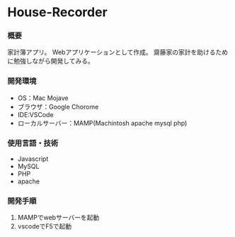 # House-Recorder

### 概要

家計簿アプリ。
Webアプリケーションとして作成。
齋藤家の家計を助けるために勉強しながら開発してみる。

### 開発環境
- OS：Mac Mojave
- ブラウザ：Google Chorome
- IDE:VSCode
- ローカルサーバー：MAMP(Machintosh apache mysql php)

### 使用言語・技術
- Javascript
- MySQL
- PHP
- apache

### 開発手順
1. MAMPでwebサーバーを起動
2. vscodeでF5で起動
